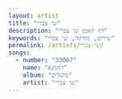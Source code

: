 ```yaml
---
layout: artist
title: "שי צברי"
description: "דף האמן שי צברי"
keywords: "שירים, מוזיקה, שי צברי"
permalink: /artists/שי-צברי/
songs:
  - number: "33067"
    name: "רחמנא"
    album: "סינגלים"
    artist: "שי צברי"
---
```

